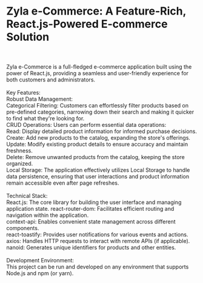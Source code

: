 # Zyla e-Commerce: A Feature-Rich, React.js-Powered E-commerce Solution

<br>
<br>
Zyla e-Commerce is a full-fledged e-commerce application built using the power of React.js, providing a seamless and user-friendly experience for both customers and administrators.
<br>
<br>
Key Features:
<br>
Robust Data Management:
<br>
Categorical Filtering: Customers can effortlessly filter products based on pre-defined categories, narrowing down their search and making it quicker to find what they're looking for.
<br>
CRUD Operations: Users can perform essential data operations:
<br>
Read: Display detailed product information for informed purchase decisions.
<br>
Create: Add new products to the catalog, expanding the store's offerings.
<br>
Update: Modify existing product details to ensure accuracy and maintain freshness.
<br>
Delete: Remove unwanted products from the catalog, keeping the store organized.
<br>
Local Storage: The application effectively utilizes Local Storage to handle data persistence, ensuring that user interactions and product information remain accessible even after page refreshes.
<br>
<br>
Technical Stack:
<br>
React.js: The core library for building the user interface and managing application state.
react-router-dom: Facilitates efficient routing and navigation within the application.
<br>
context-api: Enables convenient state management across different components.
<br>
react-toastify: Provides user notifications for various events and actions.
<br>
axios: Handles HTTP requests to interact with remote APIs (if applicable).
<br>
nanoid: Generates unique identifiers for products and other entities.
<br>
<br>
Development Environment:
<br>
This project can be run and developed on any environment that supports Node.js and npm (or yarn).
